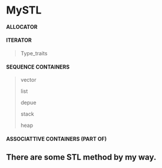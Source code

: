 # MySTL

#### ALLOCATOR
#### ITERATOR
>Type_traits

#### SEQUENCE CONTAINERS
>vector
>
>list
>
>depue
>
>stack
>
>heap
#### ASSOCIATTIVE CONTAINERS (PART OF)

## There are some STL method by my way. 

